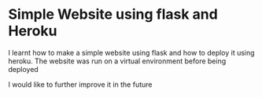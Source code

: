 # Simple Website using flask and Heroku

I learnt how to make a simple website using flask and how to deploy it using heroku. The website was run on a virtual environment before being deployed

I would like to further improve it in the future
